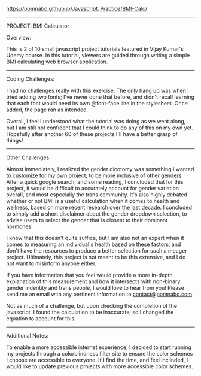 https://pomnabo.github.io/Javascript_Practice/BMI-Calc/

------------------------------
PROJECT: BMI Calculator

Overview:

This is 2 of 10 small javascript project tutorials featured in Vijay Kumar's Udemy course. In this tutorial, viewers are guided through writing a simple BMI calculating web browser application.

------------------------------
Coding Challenges:

I had no challenges really with this exercise. The only hang up was when I tried adding two fonts; I've never done that before, and didn't recall learning that each font would need its own @font-face line in the stylesheet. Once added, the page ran as intended.

Overall, I feel I understood what the tutorial was doing as we went along, but I am still not confident that I could think to do any of this on my own yet. Hopefully after another 60 of these projects I'll have a better grasp of things!

------------------------------
Other Challenges:

Almost immediately, I realized the gender dicotomy was something I wanted to customize for my own project; to be more inclusive of other genders. After a quick google search, and some reading, I concluded that for this project, it would be difficult to accurately account for gender variation overall, and most especially the trans community. It's also highly debated whether or not BMI is a useful calculation when it comes to health and wellness, based on more recent research over the last decade. I concluded to simply add a short disclaimer about the gender dropdown selection, to advise users to select the gender that is closest to their dominant hormones.

I know that this doesn't quite suffice, but I am also not an expert when it comes to measuring an individual's health based on these factors, and don't have the resources to produce a better selection for such a meager project. Ultimately, this project is not meant to be this extensive, and I do not want to misinform anyone either.

If you have information that you feel would provide a more in-depth explanation of this measurement and how it intersects with non-binary gender indentity and trans people, I would love to hear from you! Please send me an email with any pertinent information to contact@pomnabo.com.



Not as much of a challenge, but upon checking the completion of the javascript, I found the calculation to be inaccurate; so I changed the equation to account for this.

------------------------------
Additional Notes:

To enable a more accessible internet experience, I decided to start running my projects through a colorblindness filter site to ensure the color schemes I choose are accessible to everyone. If I find the time, and feel inclinded, I would like to update previous projects with more accessible color schemes.